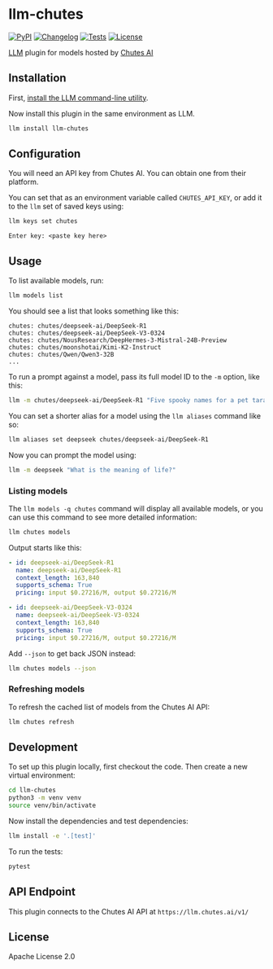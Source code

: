 # llm-chutes

[![PyPI](https://img.shields.io/pypi/v/llm-chutes.svg)](https://pypi.org/project/llm-chutes/)
[![Changelog](https://img.shields.io/github/v/release/rajashekar/llm-chutes?include_prereleases&label=changelog)](https://github.com/rajashekar/llm-chutes/releases)
[![Tests](https://github.com/rajashekar/llm-chutes/workflows/Test/badge.svg)](https://github.com/rajashekar/llm-chutes/actions?query=workflow%3ATest)
[![License](https://img.shields.io/badge/license-Apache%202.0-blue.svg)](https://github.com/rajashekar/llm-chutes/blob/main/LICENSE)

[LLM](https://llm.datasette.io/) plugin for models hosted by [Chutes AI](https://chutes.ai/)

## Installation

First, [install the LLM command-line utility](https://llm.datasette.io/en/stable/setup.html).

Now install this plugin in the same environment as LLM.
```bash
llm install llm-chutes
```

## Configuration

You will need an API key from Chutes AI. You can obtain one from their platform.

You can set that as an environment variable called `CHUTES_API_KEY`, or add it to the `llm` set of saved keys using:

```bash
llm keys set chutes
```
```
Enter key: <paste key here>
```

## Usage

To list available models, run:
```bash
llm models list
```
You should see a list that looks something like this:
```
chutes: chutes/deepseek-ai/DeepSeek-R1
chutes: chutes/deepseek-ai/DeepSeek-V3-0324
chutes: chutes/NousResearch/DeepHermes-3-Mistral-24B-Preview
chutes: chutes/moonshotai/Kimi-K2-Instruct
chutes: chutes/Qwen/Qwen3-32B
...
```

To run a prompt against a model, pass its full model ID to the `-m` option, like this:
```bash
llm -m chutes/deepseek-ai/DeepSeek-R1 "Five spooky names for a pet tarantula"
```

You can set a shorter alias for a model using the `llm aliases` command like so:
```bash
llm aliases set deepseek chutes/deepseek-ai/DeepSeek-R1
```
Now you can prompt the model using:
```bash
llm -m deepseek "What is the meaning of life?"
```

### Listing models

The `llm models -q chutes` command will display all available models, or you can use this command to see more detailed information:

```bash
llm chutes models
```
Output starts like this:
```yaml
- id: deepseek-ai/DeepSeek-R1
  name: deepseek-ai/DeepSeek-R1
  context_length: 163,840
  supports_schema: True
  pricing: input $0.27216/M, output $0.27216/M

- id: deepseek-ai/DeepSeek-V3-0324
  name: deepseek-ai/DeepSeek-V3-0324
  context_length: 163,840
  supports_schema: True
  pricing: input $0.27216/M, output $0.27216/M
```

Add `--json` to get back JSON instead:
```bash
llm chutes models --json
```

### Refreshing models

To refresh the cached list of models from the Chutes AI API:

```bash
llm chutes refresh
```

## Development

To set up this plugin locally, first checkout the code. Then create a new virtual environment:
```bash
cd llm-chutes
python3 -m venv venv
source venv/bin/activate
```
Now install the dependencies and test dependencies:
```bash
llm install -e '.[test]'
```
To run the tests:
```bash
pytest
```

## API Endpoint

This plugin connects to the Chutes AI API at `https://llm.chutes.ai/v1/`

## License

Apache License 2.0